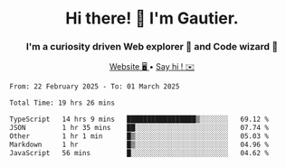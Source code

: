 <h1 align="center">Hi there! 👋 I'm Gautier.</h1>
<h3 align="center">I'm a curiosity driven Web explorer 🚀 and Code wizard 🧙</h3>

<p align="center">
  <a href="https://xisabla.github.io/">Website 🖥️ </a> •
  <a href="mailto:xisabla.dev@gmail.com">Say hi ! ✉️</a>
</p>

<!--START_SECTION:waka-->

```txt
From: 22 February 2025 - To: 01 March 2025

Total Time: 19 hrs 26 mins

TypeScript   14 hrs 9 mins   █████████████████▒░░░░░░░   69.12 %
JSON         1 hr 35 mins    ██░░░░░░░░░░░░░░░░░░░░░░░   07.74 %
Other        1 hr 1 min      █▒░░░░░░░░░░░░░░░░░░░░░░░   05.03 %
Markdown     1 hr            █▒░░░░░░░░░░░░░░░░░░░░░░░   04.96 %
JavaScript   56 mins         █░░░░░░░░░░░░░░░░░░░░░░░░   04.62 %
```

<!--END_SECTION:waka-->
